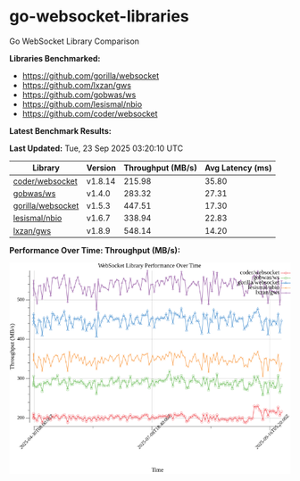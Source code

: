 # go-websocket-libraries

Go WebSocket Library Comparison

**Libraries Benchmarked:**

- https://github.com/gorilla/websocket
- https://github.com/lxzan/gws
- https://github.com/gobwas/ws
- https://github.com/lesismal/nbio
- https://github.com/coder/websocket

**Latest Benchmark Results:**

<!-- BENCHMARK_TABLE_START -->
**Last Updated:** Tue, 23 Sep 2025 03:20:10 UTC

| Library                                         | Version         | Throughput (MB/s) | Avg Latency (ms) |
| ----------------------------------------------- | --------------- | ----------------- | ---------------- |
| [coder/websocket](https://github.com/coder/websocket) | v1.8.14 | 215.98 | 35.80 |
| [gobwas/ws](https://github.com/gobwas/ws) | v1.4.0 | 283.32 | 27.31 |
| [gorilla/websocket](https://github.com/gorilla/websocket) | v1.5.3 | 447.51 | 17.30 |
| [lesismal/nbio](https://github.com/lesismal/nbio) | v1.6.7 | 338.94 | 22.83 |
| [lxzan/gws](https://github.com/lxzan/gws) | v1.8.9 | 548.14 | 14.20 |
<!-- BENCHMARK_TABLE_END -->

**Performance Over Time: Throughput (MB/s):**

![Benchmark Performance Graph](benchmark_performance.png)